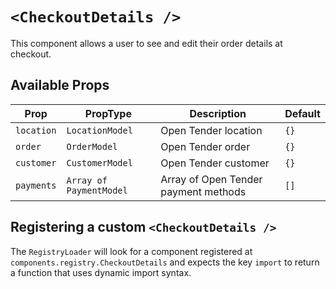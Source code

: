 # `<CheckoutDetails />`

This component allows a user to see and edit their order details at checkout.

## Available Props

| Prop       | PropType                | Description                          | Default |
| ---------- | ----------------------- | ------------------------------------ | ------- |
| `location` | `LocationModel`         | Open Tender location                 | `{}`    |
| `order`    | `OrderModel`            | Open Tender order                    | `{}`    |
| `customer` | `CustomerModel`         | Open Tender customer                 | `{}`    |
| `payments` | `Array of PaymentModel` | Array of Open Tender payment methods | `[]`    |

## Registering a custom `<CheckoutDetails />`

The `RegistryLoader` will look for a component registered at `components.registry.CheckoutDetails` and expects the key `import` to return a function that uses dynamic import syntax.
